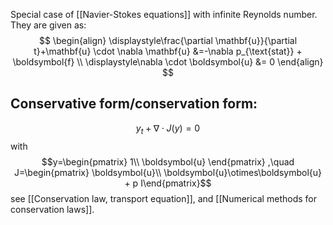 Special case of [[Navier-Stokes equations]] with infinite Reynolds number. They are given as:
$$
\begin{align}
    \displaystyle\frac{\partial \mathbf{u}}{\partial t}+\mathbf{u} \cdot \nabla \mathbf{u} &=-\nabla p_{\text{stat}} + \boldsymbol{f} \\
    \displaystyle\nabla \cdot \boldsymbol{u} &= 0
\end{align}
$$

## Conservative form/conservation form:
$$
y_t + \nabla \cdot J(y) = 0
$$
with
$$y=\begin{pmatrix} 1\\ \boldsymbol{u} \end{pmatrix} ,\quad J=\begin{pmatrix} \boldsymbol{u}\\ \boldsymbol{u}\otimes\boldsymbol{u} + p I\end{pmatrix}$$
see [[Conservation law, transport equation]], and [[Numerical methods for conservation laws]].